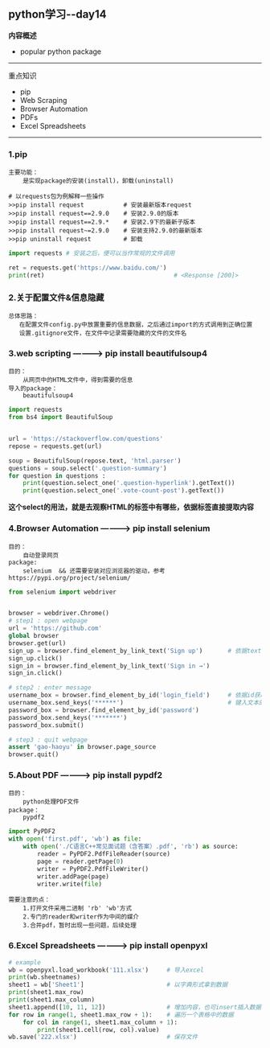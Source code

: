 ## python学习--day14
**内容概述**
- popular python package
****
重点知识
- pip
- Web Scraping
- Browser Automation
- PDFs
- Excel Spreadsheets
****

### 1.pip
```text
主要功能：
    是实现package的安装(install)，卸载(uninstall)
```
```shell
# 以requests包为例解释一些操作
>>pip install request           # 安装最新版本request
>>pip install request==2.9.0    # 安装2.9.0的版本
>>pip install request==2.9.*    # 安装2.9下的最新子版本
>>pip install request~=2.9.0    # 安装支持2.9.0的最新版本
>>pip uninstall request         # 卸载
```
```python
import requests # 安装之后，便可以当作常规的文件调用

ret = requests.get('https://www.baidu.com/')
print(ret)                                    # <Response [200]>
```

### 2.关于配置文件&信息隐藏
```text
总体思路：
   在配置文件config.py中放置重要的信息数据，之后通过import的方式调用到正确位置
   设置.gitignore文件，在文件中记录需要隐藏的文件的文件名
```

### 3.web scripting  ————> pip install beautifulsoup4
```text
目的：
    从网页中的HTML文件中，得到需要的信息
导入的package：
    beautifulsoup4
```
```python
import requests
from bs4 import BeautifulSoup


url = 'https://stackoverflow.com/questions'
repose = requests.get(url)

soup = BeautifulSoup(repose.text, 'html.parser')
questions = soup.select('.question-summary')
for question in questions :
    print(question.select_one('.question-hyperlink').getText())
    print(question.select_one('.vote-count-post').getText())
```
**这个select的用法，就是去观察HTML的标签中有哪些，依据标签直接提取内容**


### 4.Browser Automation  ————> pip install selenium
```text
目的：
    自动登录网页
package:
    selenium  && 还需要安装对应浏览器的驱动，参考https://pypi.org/project/selenium/
```
```python
from selenium import webdriver


browser = webdriver.Chrome()
# step1 : open webpage
url = 'https://github.com'
global browser
browser.get(url)
sign_up = browser.find_element_by_link_text('Sign up')       # 依据text获取element
sign_up.click()
sign_in = browser.find_element_by_link_text('Sign in →')
sign_in.click()

# step2 : enter message
username_box = browser.find_element_by_id('login_field')     # 依据id获取element
username_box.send_keys('******')                             # 键入文本的方式
password_box = browser.find_element_by_id('password')
password_box.send_keys('*******')
password_box.submit()

# step3 : quit webpage
assert 'gao-haoyu' in browser.page_source
browser.quit()
```

### 5.About PDF     ————> pip install pypdf2
```text
目的：
    python处理PDF文件
package：
    pypdf2
```
```python
import PyPDF2
with open('first.pdf', 'wb') as file:
    with open('./C语言C++常见面试题（含答案）.pdf', 'rb') as source:
        reader = PyPDF2.PdfFileReader(source)
        page = reader.getPage(0)
        writer = PyPDF2.PdfFileWriter()
        writer.addPage(page)
        writer.write(file)
```
```text
需要注意的点：
    1.打开文件采用二进制 'rb' 'wb'方式
    2.专门的reader和writer作为中间的媒介
    3.合并pdf，暂时出现一些问题，后续处理
```

### 6.Excel Spreadsheets ————> pip install openpyxl
```python
# example
wb = openpyxl.load_workbook('111.xlsx')     # 导入excel
print(wb.sheetnames)
sheet1 = wb['Sheet1']                       # 以字典形式拿到数据
print(sheet1.max_row)
print(sheet1.max_column)
sheet1.append([10, 11, 12])                 # 增加内容，也可insert插入数据
for row in range(1, sheet1.max_row + 1):    # 遍历一个表格中的数据
    for col in range(1, sheet1.max_column + 1):
        print(sheet1.cell(row, col).value)
wb.save('222.xlsx')                         # 保存文件
```
